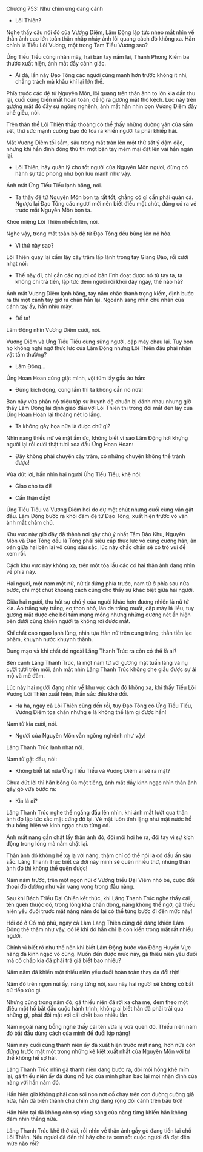 




Chương 753: Như chim ưng dang cánh


- Lôi Thiên?

Nghe thấy câu nói đó của Vương Diêm, Lâm Động lập tức nheo mắt nhìn về thân ảnh cao lớn toàn thân nhấp nháy ánh lôi quang cách đó không xa. Hắn chính là Tiểu Lôi Vương, một trong Tam Tiểu Vương sao?

Ứng Tiếu Tiếu cũng nhăn mày, hai bàn tay nắm lại, Thanh Phong Kiếm ba thước xuất hiện, ánh mắt đầy cảnh giác.

- Ái dà, lần này Đạo Tông các ngươi cũng mạnh hơn trước không ít nhỉ, chẳng trách mà khẩu khí lại lớn thế.

Phía trước các đệ tử Nguyên Môn, lôi quang trên thân ảnh to lớn kia dần thu lại, cuối cùng biến mất hoàn toàn, để lộ ra gương mặt thô kệch. Lúc này trên gương mặt đó đầy sự ngông nghênh, ánh mắt hắn nhìn bọn Vương Diêm đầy chế giễu, nói.

Trên thân thể Lôi Thiên thấp thoáng có thể thấy những đường vân của sấm sét, thứ sức mạnh cuồng bạo đó tỏa ra khiến người ta phải khiếp hãi.

Mắt Vương Diêm tối sầm, sâu trong mắt tràn lên một thứ sát ý đậm đặc, nhưng khi hắn đinh động thủ thì một bàn tay mềm mại đặt lên vai hắn ngăn lại.

- Lôi Thiên, hãy quản lý cho tốt người của Nguyên Môn ngươi, đừng có hành sự tác phong như bọn lưu manh như vậy.

Ánh mắt Ứng Tiếu Tiếu lạnh băng, nói.

- Ta thấy đệ tử Nguyên Môn bọn ta rất tốt, chẳng có gì cần phải quản cả. Ngược lại Đạo Tông các ngươi mới nên biết điều một chút, đừng có ra vẻ trước mặt Nguyên Môn bọn ta.

Khóe miệng Lôi Thiên nhếch lên, nói.

Nghe vậy, trong mắt toàn bộ đệ tử Đạo Tông đều bùng lên nộ hỏa.

- Vì thứ này sao?

Lôi Thiên quay lại cầm lây cây trâm lấp lánh trong tay Giang Đào, rồi cười nhạt nói:

- Thế này đi, chỉ cần các ngươi có bản lĩnh đoạt được nó từ tay ta, ta không chỉ trả tiền, lập tức đem người rời khỏi đây ngay, thế nào hả?

Ánh mắt Vương Diêm lạnh băng, tay nắm chắc thanh trọng kiếm, định bước ra thì một cánh tay giơ ra chặn hắn lại. Ngoảnh sang nhìn chủ nhân của cánh tay ấy, hắn nhíu mày.

- Để ta!

Lâm Động nhìn Vương Diêm cười, nói.

Vương Diêm và Ứng Tiếu Tiếu cùng sững người, cặp mày chau lại. Tuy bọn họ không nghi ngờ thực lực của Lâm Động nhưng Lôi Thiên đâu phải nhân vật tầm thường?

- Lâm Động…

Ứng Hoan Hoan cũng giật mình, vội túm lấy gấu áo hắn:

- Đừng kích động, cùng lắm thì ta không cần nó nữa!

Ban nãy vừa phẫn nộ triệu tập sư huynh đệ chuẩn bị đánh nhau nhưng giờ thấy Lâm Động lại định giao đấu với Lôi Thiên thì trong đôi mắt đen láy của Ứng Hoan Hoan lại thoáng nét lo lắng.

- Ta không gây họa nữa là được chứ gì?

Nhìn nàng thiếu nữ vẻ mặt ấm ức, không biết vì sao Lâm Động hơi khựng người lại rồi cười thật tươi xoa đầu Ứng Hoan Hoan:

- Đây không phải chuyện cây trâm, có những chuyện không thể tránh được!

Vừa dứt lời, hắn nhìn hai người Ứng Tiếu Tiếu, khẽ nói:

- Giao cho ta đi!

- Cẩn thận đấy!

Ứng Tiếu Tiếu và Vương Diêm hơi do dự một chút nhưng cuối cùng vẫn gật đầu. Lâm Động bước ra khỏi đám đệ tử Đạo Tông, xuất hiện trước vô vàn ánh mắt chăm chú.

Khu vực này giờ đây đã thành nơi gây chú ý nhất Tầm Bảo Khu, Nguyên Môn và Đạo Tông đều là Tông phái siêu cấp thực lực vô cùng cường hãn, ân oán giữa hai bên lại vô cùng sâu sắc, lúc này chắc chắn sẽ có trò vui để xem rồi.

Cách khu vực này không xa, trên một tòa lầu các có hai thân ảnh đang nhìn về phía này.

Hai người, một nam một nữ, nữ tử đứng phía trước, nam tử ở phía sau nửa bước, chỉ một chút khoảng cách cũng cho thấy sự khác biệt giữa hai người.

Giữa hai người, thu hút sự chú ý của người khác hơn đương nhiên là nữ tử kia. Áo trắng váy trắng, eo thon nhỏ, làn da trắng muốt, cặp mày lá liễu, tuy gương mặt được che bởi tấm mạng mỏng nhưng những đường nét ẩn hiện bên dưới cũng khiến người ta không rời được mắt.

Khí chất cao ngạo lạnh lùng, nhìn tựa Hàn nữ trên cung trăng, thần tiên lạc phàm, khuynh nước khuynh thành.

Dung mạo và khí chất đó ngoài Lăng Thanh Trúc ra còn có thể là ai?

Bên cạnh Lăng Thanh Trúc, là một nam tử với gương mặt tuấn lãng và nụ cười tươi trên môi, ánh mắt nhìn Lăng Thanh Trúc không che giấu được sự ái mộ và mê đắm.

Lúc này hai người đang nhìn về khu vực cách đó không xa, khi thấy Tiểu Lôi Vương Lôi Thiên xuất hiện, thần sắc đều khẽ đổi.

- Ha ha, ngay cả Lôi Thiên cũng đến rồi, tuy Đạo Tông có Ứng Tiếu Tiếu, Vương Diêm tọa chấn nhưng e là không thể làm gì được hắn!

Nam tử kia cười, nói.

- Người của Nguyên Môn vẫn ngông nghênh như vậy!

Lăng Thanh Trúc lạnh nhạt nói.

Nam tử gật đầu, nói:

- Không biết lát nữa Ứng Tiếu Tiếu và Vương Diêm ai sẽ ra mặt?

Chưa dứt lời thì hắn bỗng ủa một tiếng, ánh mắt đầy kinh ngạc nhìn thân ảnh gầy gò vừa bước ra:

- Kia là ai?

Lăng Thanh Trúc nghe thế ngẩng đầu lên nhìn, khi ánh mắt lướt qua thân ảnh đó lập tức sắc mặt cứng đờ lại. Vẻ mặt luôn tĩnh lặng như mặt nước hồ thu bỗng hiện vẻ kinh ngạc chưa từng có.

Ánh mắt nàng gắn chặt lấy thân ảnh đó, đôi môi hơi hé ra, đôi tay vì sự kích động trong lòng mà nắm chặt lại.

Thân ảnh đó không hề xa lạ với nàng, thậm chí có thể nói là có dấu ấn sâu sắc. Lăng Thanh Trúc biết cả đời này mình sẽ quên nhiều thứ, nhưng thân ảnh đó thì không thể quên được!

Năm năm trước, trên một ngọn núi ở Vương triều Đại Viêm nhỏ bé, cuộc đối thoại đó dường như vẫn vang vọng trong đầu nàng.

Sau khi Bách Triều Đại Chiến kết thúc, khi Lăng Thanh Trúc nghe thấy cái tên quen thuộc đó, trong lòng khá chấn động, nàng không thể ngờ, gã thiếu niên yếu đuối trước mặt nàng năm đó lại có thể từng bước đi đến mức này!

Hồi đó ở Cổ mộ phủ, ngay cả Lâm Lang Thiên cũng dễ dàng khiến Lâm Động thê thảm như vậy, có lẽ khi đó hắn chỉ là con kiến trong mắt rất nhiều người.

Chính vì biết rõ như thế nên khi biết Lâm Động bước vào Đông Huyền Vực nàng đã kinh ngạc vô cùng. Muốn đến được mức này, gã thiếu niên yếu đuối mà cố chấp kia đã phải trả giá biết bao nhiêu?

Năm năm đã khiến một thiếu niên yếu đuối hoàn toàn thay da đổi thịt!

Năm đó trên ngọn núi ấy, nàng từng nói, sau này hai người sẽ không có bất cứ tiếp xúc gì.

Nhưng cũng trong năm đó, gã thiếu niên đã rời xa cha mẹ, đem theo một điêu một hổ bắt đầu cuộc hành trình, không ai biết hắn đã phải trải qua những gì, phải đối mặt với cái chết bao nhiêu lần.

Năm ngoái nàng bỗng nghe thấy cái tên vừa lạ vừa quen đó. Thiếu niên năm đó bắt đầu dùng cách của mình để đuổi kịp nàng!

Năm nay cuối cùng thanh niên ấy đã xuất hiện trước mặt nàng, hơn nữa còn đứng trước mặt một trong những kẻ kiệt xuất nhất của Nguyên Môn với tư thế không hề sợ hãi.

Lăng Thanh Trúc nhìn gã thanh niên đang bước ra, đôi môi hồng khẽ mím lại, gã thiếu niên ấy đã dùng nỗ lực của mình phản bác lại mọi nhận định của nàng với hắn năm đó.

Hắn hiện giờ không phải con sói non nớt cố chạy trên con đường cường giả nữa, hắn đã biến thành chú chim ưng dang rộng đôi cánh trên bầu trời!

Hắn hiện tại đã không còn sợ vầng sáng của nàng từng khiến hắn không dám nhìn thẳng nữa.

Lăng Thanh Trúc khẽ thở dài, rồi nhìn về thân ảnh gầy gò đang tiến lại chỗ Lôi Thiên. Nếu ngươi đã đến thì hãy cho ta xem rốt cuộc ngươi đã đạt đến mức nào rồi?





